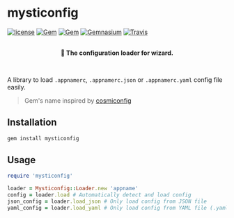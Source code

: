 # mysticonfig
[![license](https://img.shields.io/github/license/gluons/mysticonfig.svg?style=flat-square)](./LICENSE)
[![Gem](https://img.shields.io/gem/v/mysticonfig.svg?style=flat-square)](https://rubygems.org/gems/mysticonfig)
[![Gem](https://img.shields.io/gem/dt/mysticonfig.svg?style=flat-square)](https://rubygems.org/gems/mysticonfig)
[![Gemnasium](https://img.shields.io/gemnasium/gluons/mysticonfig.svg?style=flat-square)](https://gemnasium.com/github.com/gluons/mysticonfig)
[![Travis](https://img.shields.io/travis/gluons/mysticonfig.svg?style=flat-square)](https://travis-ci.org/gluons/mysticonfig)
<br><br>
<p align="center">
	<strong>🔮 The configuration loader for wizard.</strong>
</p>
<br>

A library to load `.appnamerc`, `.appnamerc.json` or `.appnamerc.yaml` config file easily.

> Gem's name inspired by [cosmiconfig](https://github.com/davidtheclark/cosmiconfig)

## Installation

```bash
gem install mysticonfig
```

## Usage

```ruby
require 'mysticonfig'

loader = Mysticonfig::Loader.new 'appname'
config = loader.load # Automatically detect and load config
json_config = loader.load_json # Only load config from JSON file
yaml_config = loader.load_yaml # Only load config from YAML file (.yaml or .yml)
```
